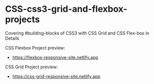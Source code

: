 # CSS-css3-grid-and-flexbox-projects

Covering #building-blocks of CSS3 with CSS Grid and CSS Flex-box in Details

CSS Flexbox Project preview:

 - <a href="https://flexbox-responsive-site.netlify.app/" target="_blank">https://flexbox-responsive-site.netlify.app</a>

CSS Grid Project preview:

 - <a href="https://css-grid-responsive-site.netlify.app/" target="_blank">https://css-grid-responsive-site.netlify.app</a>
